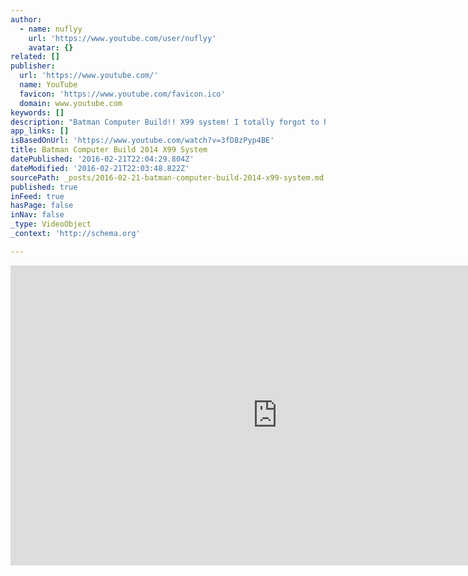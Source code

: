 ```yaml
---
author:
  - name: nuflyy
    url: 'https://www.youtube.com/user/nuflyy'
    avatar: {}
related: []
publisher:
  url: 'https://www.youtube.com/'
  name: YouTube
  favicon: 'https://www.youtube.com/favicon.ico'
  domain: www.youtube.com
keywords: []
description: "Batman Computer Build!! X99 system! I totally forgot to hit record for the beginning of the build. Sorry about that guys. Enjoy what was recored Thanks hope ya'll enjoy the video! NuScribe! Wanna join a parther network? Freedom is an awesome one! Click the link below to partner and also helps me out!"
app_links: []
isBasedOnUrl: 'https://www.youtube.com/watch?v=3fD8zPyp4BE'
title: Batman Computer Build 2014 X99 System
datePublished: '2016-02-21T22:04:29.804Z'
dateModified: '2016-02-21T22:03:48.822Z'
sourcePath: _posts/2016-02-21-batman-computer-build-2014-x99-system.md
published: true
inFeed: true
hasPage: false
inNav: false
_type: VideoObject
_context: 'http://schema.org'

---
```

<iframe src="https://cdn.embedly.com/widgets/media.html?src=https%3A%2F%2Fwww.youtube.com%2Fembed%2F3fD8zPyp4BE%3Ffeature%3Doembed&amp;url=https%3A%2F%2Fwww.youtube.com%2Fwatch%3Fv%3D3fD8zPyp4BE&amp;image=https%3A%2F%2Fi.ytimg.com%2Fvi%2F3fD8zPyp4BE%2Fhqdefault.jpg&amp;key=b7d04c9b404c499eba89ee7072e1c4f7&amp;type=text%2Fhtml&amp;schema=youtube" width="854" height="480" scrolling="no" frameborder="0" allowfullscreen="allowfullscreen" style=""></iframe>